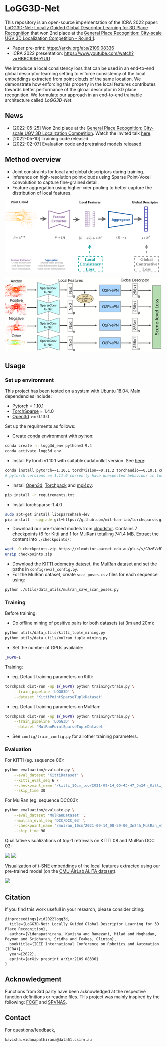 # LoGG3D-Net


This repository is an open-source implementation of the ICRA 2022 paper: [LoGG3D-Net: Locally Guided Global Descriptor Learning for 3D Place Recognition](https://arxiv.org/abs/2109.08336) that won 2nd place at the [General Place Recognition: City-scale UGV 3D Localization Competition - Round 1](https://www.aicrowd.com/challenges/icra2022-general-place-recognition-city-scale-ugv-localization/leaderboards?challenge_round_id=1161). 

- Paper pre-print: https://arxiv.org/abs/2109.08336
- ICRA 2022 presentation: https://www.youtube.com/watch?v=HB6C6RHeYUU
 
We introduce a local consistency loss that can be used in an end-to-end global descriptor learning setting to enforce consistency of the local embeddings extracted from point clouds of the same location. We demonstrate how enforcing this property in the local features contributes towards better performance of the global descriptor in 3D place recognition. We formulate our approach in an end-to-end trainable architecture called *LoGG3D-Net*. 

## News
- [2022-05-25] Won 2nd place at the [General Place Recognition: City-scale UGV 3D Localization Competition](https://www.aicrowd.com/challenges/icra2022-general-place-recognition-city-scale-ugv-localization/leaderboards?challenge_round_id=1161). Watch the invited talk [here](https://www.youtube.com/watch?v=xpEKOyJ7OIU&t=6503s). 
- [2022-05-10] Training code released.
- [2022-02-07] Evaluation code and pretrained models released.


## Method overview
- Joint constraints for local and global descriptors during training. 
- Inference on high-resolution point-clouds using Sparse Point-Voxel convolution to capture fine-grained detail. 
- Feature aggregation using higher-oder pooling to better capture the distribution of local features. 

![](./utils/docs/pipeline.png)

![](./utils/docs/new_pipeline.png)

## Usage

### Set up environment
This project has been tested on a system with Ubuntu 18.04. Main dependencies include:
- [Pytorch](https://pytorch.org/) = 1.10.1
- [TorchSparse](https://github.com/mit-han-lab/torchsparse) = 1.4.0
- [Open3d](https://github.com/isl-org/Open3D) >= 0.13.0

Set up the requirments as follows:
- Create [conda](https://docs.conda.io/en/latest/) environment with python:
```bash
conda create -n logg3d_env python=3.9.4
conda activate logg3d_env
```
- Install PyTorch v1.10.1 with suitable cudatoolkit version. See [here](https://pytorch.org/get-started/previous-versions/#v1101):
```bash
conda install pytorch==1.10.1 torchvision==0.11.2 torchaudio==0.10.1 cudatoolkit=11.1 -c pytorch -c conda-forge
# pytorch versions >= 1.11.0 currently have unexpected behaviour in torch.svd(). Please use and earlier version (eg. 1.10.1).
```
- Install [Open3d](https://github.com/isl-org/Open3D), [Torchpack](https://github.com/zhijian-liu/torchpack) and [mpi4py](https://mpi4py.readthedocs.io/en/stable/tutorial.html):
```bash
pip install -r requirements.txt
```
- Install torchsparse-1.4.0
```bash
sudo apt-get install libsparsehash-dev
pip install --upgrade git+https://github.com/mit-han-lab/torchsparse.git@v1.4.0
```
- Download our pre-trained models from [cloudstor](https://cloudstor.aarnet.edu.au/plus/s/G9z6VzR72TRm09S). Contains 7 checkpoints (6 for Kitti and 1 for MulRan) totalling 741.4 MB. Extract the content into ```./checkpoints/```:
```bash
wget -O checkpoints.zip https://cloudstor.aarnet.edu.au/plus/s/G9z6VzR72TRm09S/download
unzip checkpoints.zip
```
- Download the [KITTI odometry dataset](http://www.cvlibs.net/datasets/kitti/eval_odometry.php), the [MulRan dataset](https://sites.google.com/view/mulran-pr/dataset) and set the paths in ```config/eval_config.py```.
- For the MulRan dataset, create ```scan_poses.csv``` files for each sequence using:
```bash
python ./utils/data_utils/mulran_save_scan_poses.py
```

### Training

Before training:
- Do offline mining of positive pairs for both datasets (at 3m and 20m):
```bash
python utils/data_utils/kitti_tuple_mining.py
python utils/data_utils/mulran_tuple_mining.py
``` 
- Set the number of GPUs available:
```bash
_NGPU=1
```

Training:
- eg. Default training parameters on Kitti:
```bash
torchpack dist-run -np ${_NGPU} python training/train.py \
    --train_pipeline 'LOGG3D' \
    --dataset 'KittiPointSparseTupleDataset'
```
- eg. Default training parameters on MulRan:
```bash
torchpack dist-run -np ${_NGPU} python training/train.py \
    --train_pipeline 'LOGG3D' \
    --dataset 'MulRanPointSparseTupleDataset'
```
- See ```config/train_config.py``` for all other training parameters.

### Evaluation
For KITTI (eg. sequence 06):
```bash
python evaluation/evaluate.py \
    --eval_dataset 'KittiDataset' \
    --kitti_eval_seq 6 \
    --checkpoint_name '/kitti_10cm_loo/2021-09-14_06-43-47_3n24h_Kitti_v10_q29_10s6_262450.pth' \
    --skip_time 30
```
For MulRan (eg. sequence DCC03):  
```bash
python evaluation/evaluate.py \
    --eval_dataset 'MulRanDataset' \
    --mulran_eval_seq 'DCC/DCC_03' \
    --checkpoint_name '/mulran_10cm/2021-09-14_08-59-00_3n24h_MulRan_v10_q29_4s_263039.pth' \
    --skip_time 90
```

Qualitative visualizations of top-1 retrievals on KITTI 08 and MulRan DCC 03:

<img src="https://github.com/csiro-robotics/LoGG3D-Net/blob/main/utils/docs/kitti_08.gif" >  

<img src="https://github.com/csiro-robotics/LoGG3D-Net/blob/main/utils/docs/mulran_dcc03.gif" >  

Visualization of t-SNE embeddings of the local features extracted using our pre-trained model (on the [CMU AirLab ALITA dataset](https://github.com/MetaSLAM/ALITA)).

<img src="https://github.com/csiro-robotics/LoGG3D-Net/blob/main/utils/docs/ugv_val2_tsne.gif" >  

## Citation

If you find this work usefull in your research, please consider citing:

```
@inproceedings{vid2022logg3d,
  title={LoGG3D-Net: Locally Guided Global Descriptor Learning for 3D Place Recognition},
  author={Vidanapathirana, Kavisha and Ramezani, Milad and Moghadam, Peyman and Sridharan, Sridha and Fookes, Clinton},
  booktitle={IEEE International Conference on Robotics and Automation (ICRA)},
  year={2022},
  eprint={arXiv preprint arXiv:2109.08336}
}
```

## Acknowledgment
Functions from 3rd party have been acknowledged at the respective function definitions or readme files. This project was mainly inspired by the following: [FCGF](https://github.com/chrischoy/FCGF) and [SPVNAS](https://github.com/mit-han-lab/spvnas).

## Contact
For questions/feedback, 
 ```
 kavisha.vidanapathirana@data61.csiro.au
 ```
